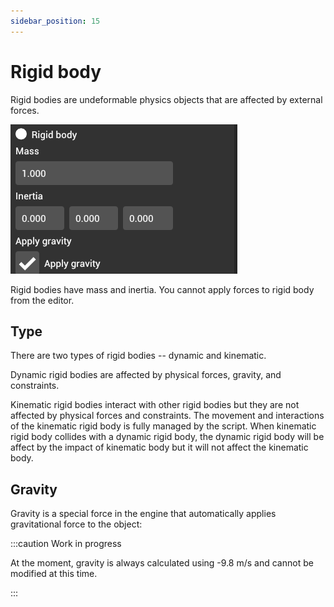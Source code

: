 ```yaml
---
sidebar_position: 15
---
```


# Rigid body

Rigid bodies are undeformable physics objects that are affected by external forces.

![Rigid bodies](./img/rigid-body.png)

Rigid bodies have mass and inertia. You cannot apply forces to rigid body from the editor.

## Type

There are two types of rigid bodies -- dynamic and kinematic.

Dynamic rigid bodies are affected by physical forces, gravity, and constraints.

Kinematic rigid bodies interact with other rigid bodies but they are not affected by physical
forces and constraints. The movement and interactions of the kinematic rigid body is fully
managed by the script. When kinematic rigid body collides with a dynamic rigid body, the dynamic
rigid body will be affect by the impact of kinematic body but it will not affect the kinematic
body.

## Gravity

Gravity is a special force in the engine that automatically applies gravitational force to the object:

:::caution Work in progress

At the moment, gravity is always calculated using -9.8 m/s and cannot be modified at this time.

:::
